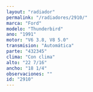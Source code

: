 ```yaml
---
layout: "radiador"
permalink: "/radiadores/2910/"
marca: "Ford"
modelo: "Thunderbird"
ano: "1991"
motor: "V6 3.8, V8 5.0"
transmision: "Automática"
parte: "432345"
clima: "Con clima"
alto: "22 7/16"
ancho: "18 1/4"
observaciones: ""
id: "2910"
---
```


